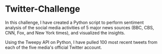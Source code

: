 # Twitter-Challenge

In this challenge, I have created a Python script to perform sentiment analysis of the social media activities of 5 major news sources (BBC, CBS, CNN, Fox, and New York times), and visualized the insights.

Using the Tweepy API on Python, I have pulled 100 most recent tweets from each of the five media's official Twitter account. 
